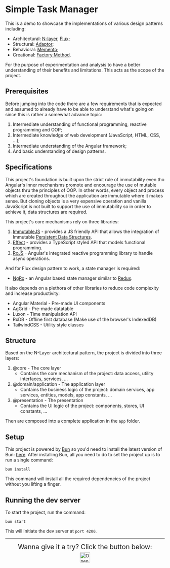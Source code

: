 # Simple Task Manager

This is a demo to showcase the implementations of various design patterns including:

- Architectural: [N-layer](https://en.wikipedia.org/wiki/Multitier_architecture), [Flux](https://facebookarchive.github.io/flux/docs/in-depth-overview/);
- Structural: [Adaptor](https://refactoring.guru/design-patterns/adapter);
- Behavioral: [Memento](https://refactoring.guru/design-patterns/memento);
- Creational: [Factory Method](https://refactoring.guru/design-patterns/factory-method).

For the purpose of experimentation and analysis to have a better understanding of their benefits and limitations. This acts as the scope of the project.

## Prerequisites

Before jumping into the code there are a few requirements that is expected and assumed to already have to be able to understand what's going on since this is rather a somewhat advance topic:

1. Intermediate understanding of functional programming, reactive programming and OOP;
2. Intermediate knowledge of web development (JavaScript, HTML, CSS, ...);
3. Intermediate understanding of the Angular framework;
4. And basic understanding of design patterns.

## Specifications

This project's foundation is built upon the strict rule of immutability even tho Angular's inner mechanisms promote and encourage the use of mutable objects thru the principles of OOP. In other words, every object and process which are created throughout the application are immutable where it makes sense. But cloning objects is a very expensive operation and vanilla JavaScript is not built to support the use of immutability so in order to achieve it, data structures are required. 

This project's core mechanisms rely on three libraries:

1. [ImmutableJS](https://immutable-js.com/) - provides a JS friendly API that allows the integration of Immutable [Persistent Data Structures](https://en.wikipedia.org/wiki/Persistent_data_structure).
2. [Effect](https://effect.website/docs/introduction)  - provides a TypeScript styled API that models functional programming.
3. [RxJS](https://rxjs.dev/) - Angular's integrated reactive programming library to handle async operations.

And for Flux design pattern to work, a state manager is required:

- [NgRx](https://ngrx.io/docs) - an Angular based state manager similar to [Redux](https://redux.js.org/).

It also depends on a plethora of other libraries to reduce code complexity and increase productivity:

 - Angular Material - Pre-made UI components
 - AgGrid - Pre-made datatable
 - Luxon - Time manipulation API
 - RxDB - Offline first database (Make use of the browser's IndexedDB)
 - TailwindCSS - Utility style classes

## Structure

Based on the N-Layer architectural pattern, the project is divided into three layers:

1. @core - The core layer
    - Contains the core mechanism of the project: data access, utility interfaces, services, ...
2. @domain/application - The application layer
    - Contains the business logic of the project: domain services, app services, entities, models, app constants, ...
3. @presentation - The presentation
    - Contains the UI logic of the project: components, stores, UI constants, ...

Then are composed into a complete application in the `app` folder.

## Setup

This project is powered by [Bun](https://bun.sh/docs) so you'd need to install the latest version of Bun: [here](https://bun.sh/docs/installation). After installing Bun, all you need to do to set the project up is to run a single command:

```
bun install
```
This command will install all the required dependencies of the project without you lifting a finger.

## Running the dev server

To start the project, run the command:
```
bun start
```
This will initiate the dev server at `port 4200`.

---
<div style="display: flex; flex-direction: column; align-items: center; gap: 5px;">
  <div style="font-weight: medium; font-size: 1.3rem">
    Wanna give it a try? Click the button below:
  </div>
  <a href="https://idx.google.com/import?url=https%3A%2F%2Fgithub.com%2Fjackmiller2708%2Ftask-manager">
    <img height="32" alt="Open in IDX" src="https://cdn.idx.dev/btn/open_dark_32.svg">
  </a>
</div>